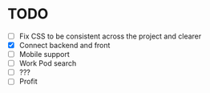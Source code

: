 # TODO

- [ ] Fix CSS to be consistent across the project and clearer
- [x] Connect backend and front
- [ ] Mobile support
- [ ] Work Pod search
- [ ] ???
- [ ] Profit
